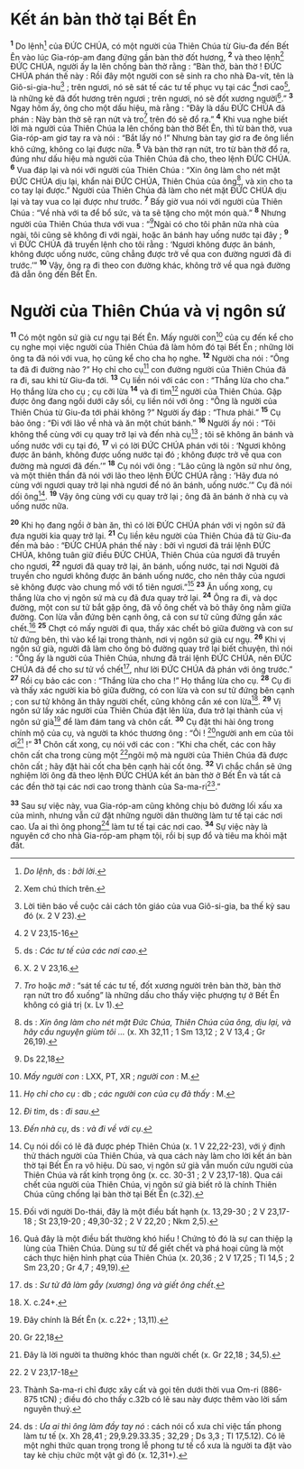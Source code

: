 # Kết án bàn thờ tại Bết Ên
<sup><b>1</b></sup> Do lệnh[^1] của ĐỨC CHÚA, có một người của Thiên Chúa từ Giu-đa đến Bết Ên vào lúc Gia-róp-am đang đứng gần bàn thờ đốt hương, <sup><b>2</b></sup> và theo lệnh[^2] ĐỨC CHÚA, người ấy la lên chống bàn thờ rằng : “Bàn thờ, bàn thờ ! ĐỨC CHÚA phán thế này : Rồi đây một người con sẽ sinh ra cho nhà Đa-vít, tên là Giô-si-gia-hu[^3] ; trên ngươi, nó sẽ sát tế các tư tế phục vụ tại các [^1*]nơi cao[^4], là những kẻ đã đốt hương trên ngươi ; trên ngươi, nó sẽ đốt xương người[^5].” <sup><b>3</b></sup> Ngay hôm ấy, ông cho một dấu hiệu, mà rằng : “Đây là dấu ĐỨC CHÚA đã phán : Này bàn thờ sẽ rạn nứt và tro[^6] trên đó sẽ đổ ra.” <sup><b>4</b></sup> Khi vua nghe biết lời mà người của Thiên Chúa la lên chống bàn thờ Bết Ên, thì từ bàn thờ, vua Gia-róp-am giơ tay ra và nói : “Bắt lấy nó !” Nhưng bàn tay giơ ra đe ông liền khô cứng, không co lại được nữa. <sup><b>5</b></sup> Và bàn thờ rạn nứt, tro từ bàn thờ đổ ra, đúng như dấu hiệu mà người của Thiên Chúa đã cho, theo lệnh ĐỨC CHÚA. <sup><b>6</b></sup> Vua đáp lại và nói với người của Thiên Chúa : “Xin ông làm cho nét mặt ĐỨC CHÚA dịu lại, khẩn nài ĐỨC CHÚA, Thiên Chúa của ông[^7], và xin cho ta co tay lại được.” Người của Thiên Chúa đã làm cho nét mặt ĐỨC CHÚA dịu lại và tay vua co lại được như trước. <sup><b>7</b></sup> Bấy giờ vua nói với người của Thiên Chúa : “Về nhà với ta để bổ sức, và ta sẽ tặng cho một món quà.” <sup><b>8</b></sup> Nhưng người của Thiên Chúa thưa với vua : “[^2*]Ngài có cho tôi phân nửa nhà của ngài, tôi cũng sẽ không đi với ngài, hoặc ăn bánh hay uống nước tại đây ; <sup><b>9</b></sup> vì ĐỨC CHÚA đã truyền lệnh cho tôi rằng : ‘Ngươi không được ăn bánh, không được uống nước, cũng chẳng được trở về qua con đường ngươi đã đi trước.’” <sup><b>10</b></sup> Vậy, ông ra đi theo con đường khác, không trở về qua ngả đường đã dẫn ông đến Bết Ên.

# Người của Thiên Chúa và vị ngôn sứ
<sup><b>11</b></sup> Có một ngôn sứ già cư ngụ tại Bết Ên. Mấy người con[^8] của cụ đến kể cho cụ nghe mọi việc người của Thiên Chúa đã làm hôm đó tại Bết Ên ; những lời ông ta đã nói với vua, họ cũng kể cho cha họ nghe. <sup><b>12</b></sup> Người cha nói : “Ông ta đã đi đường nào ?” Họ chỉ cho cụ[^9] con đường người của Thiên Chúa đã ra đi, sau khi từ Giu-đa tới. <sup><b>13</b></sup> Cụ liền nói với các con : “Thắng lừa cho cha.” Họ thắng lừa cho cụ ; cụ cỡi lừa <sup><b>14</b></sup> và đi tìm[^10] người của Thiên Chúa. Gặp được ông đang ngồi dưới cây sồi, cụ liền nói với ông : “Ông là người của Thiên Chúa từ Giu-đa tới phải không ?” Người ấy đáp : “Thưa phải.” <sup><b>15</b></sup> Cụ bảo ông : “Đi với lão về nhà và ăn một chút bánh.” <sup><b>16</b></sup> Người ấy nói : “Tôi không thể cùng với cụ quay trở lại và đến nhà cụ[^11] ; tôi sẽ không ăn bánh và uống nước với cụ tại đó, <sup><b>17</b></sup> vì có lời ĐỨC CHÚA phán với tôi : ‘Ngươi không được ăn bánh, không được uống nước tại đó ; không được trở về qua con đường mà ngươi đã đến.’” <sup><b>18</b></sup> Cụ nói với ông : “Lão cũng là ngôn sứ như ông, và một thiên thần đã nói với lão theo lệnh ĐỨC CHÚA rằng : ‘Hãy đưa nó cùng với ngươi quay trở lại nhà ngươi để nó ăn bánh, uống nước.’” Cụ đã nói dối ông[^12]. <sup><b>19</b></sup> Vậy ông cùng với cụ quay trở lại ; ông đã ăn bánh ở nhà cụ và uống nước nữa.

<sup><b>20</b></sup> Khi họ đang ngồi ở bàn ăn, thì có lời ĐỨC CHÚA phán với vị ngôn sứ đã đưa người kia quay trở lại. <sup><b>21</b></sup> Cụ liền kêu người của Thiên Chúa đã từ Giu-đa đến mà bảo : “ĐỨC CHÚA phán thế này : bởi vì ngươi đã trái lệnh ĐỨC CHÚA, không tuân giữ điều ĐỨC CHÚA, Thiên Chúa của ngươi đã truyền cho ngươi, <sup><b>22</b></sup> ngươi đã quay trở lại, ăn bánh, uống nước, tại nơi Người đã truyền cho ngươi không được ăn bánh uống nước, cho nên thây của ngươi sẽ không được vào chung mồ với tổ tiên ngươi.”[^13] <sup><b>23</b></sup> Ăn uống xong, cụ thắng lừa cho vị ngôn sứ mà cụ đã đưa quay trở lại. <sup><b>24</b></sup> Ông ra đi, và dọc đường, một con sư tử bắt gặp ông, đã vồ ông chết và bỏ thây ông nằm giữa đường. Con lừa vẫn đứng bên cạnh ông, cả con sư tử cũng đứng gần xác chết.[^14] <sup><b>25</b></sup> Chợt có mấy người đi qua, thấy xác chết bỏ giữa đường và con sư tử đứng bên, thì vào kể lại trong thành, nơi vị ngôn sứ già cư ngụ. <sup><b>26</b></sup> Khi vị ngôn sứ già, người đã làm cho ông bỏ đường quay trở lại biết chuyện, thì nói : “Ông ấy là người của Thiên Chúa, nhưng đã trái lệnh ĐỨC CHÚA, nên ĐỨC CHÚA đã để cho sư tử vồ chết[^15], như lời ĐỨC CHÚA đã phán với ông trước.” <sup><b>27</b></sup> Rồi cụ bảo các con : “Thắng lừa cho cha !” Họ thắng lừa cho cụ. <sup><b>28</b></sup> Cụ đi và thấy xác người kia bỏ giữa đường, có con lừa và con sư tử đứng bên cạnh ; con sư tử không ăn thây người chết, cũng không cắn xé con lừa[^16]. <sup><b>29</b></sup> Vị ngôn sứ lấy xác người của Thiên Chúa đặt lên lừa, đưa trở lại thành của vị ngôn sứ già[^17] để làm đám tang và chôn cất. <sup><b>30</b></sup> Cụ đặt thi hài ông trong chính mộ của cụ, và người ta khóc thương ông : “Ôi ! [^3*]người anh em của tôi ơi[^18] !” <sup><b>31</b></sup> Chôn cất xong, cụ nói với các con : “Khi cha chết, các con hãy chôn cất cha trong cùng một [^4*]ngôi mộ mà người của Thiên Chúa đã được chôn cất ; hãy đặt hài cốt cha bên cạnh hài cốt ông. <sup><b>32</b></sup> Vì chắc chắn sẽ ứng nghiệm lời ông đã theo lệnh ĐỨC CHÚA kết án bàn thờ ở Bết Ên và tất cả các đền thờ tại các nơi cao trong thành của Sa-ma-ri[^19].”

<sup><b>33</b></sup> Sau sự việc này, vua Gia-róp-am cũng không chịu bỏ đường lối xấu xa của mình, nhưng vẫn cứ đặt những người dân thường làm tư tế tại các nơi cao. Ưa ai thì ông phong[^20] làm tư tế tại các nơi cao. <sup><b>34</b></sup> Sự việc này là nguyên cớ cho nhà Gia-róp-am phạm tội, rồi bị sụp đổ và tiêu ma khỏi mặt đất.

[^1]: <i>Do lệnh</i>, ds : <i>bởi lời</i>.
[^2]: Xem chú thích trên.
[^3]: Lời tiên báo về cuộc cải cách tôn giáo của vua Giô-si-gia, ba thế kỷ sau đó (x. 2 V 23).
[^4]: ds : <i>Các tư tế của các nơi cao</i>.
[^5]: X. 2 V 23,16.
[^6]: <i>Tro</i> hoặc <i>mỡ</i> : “sát tế các tư tế, đốt xương người trên bàn thờ, bàn thờ rạn nứt tro đổ xuống” là những dấu cho thấy việc phượng tự ở Bết Ên không có giá trị (x. Lv 1).
[^7]: ds : <i>Xin ông làm cho nét mặt Đức Chúa, Thiên Chúa của ông, dịu lại, và hãy cầu nguyện giùm tôi ...</i> (x. Xh 32,11 ; 1 Sm 13,12 ; 2 V 13,4 ; Gr 26,19).
[^8]: <i>Mấy người con</i> : LXX, PT, XR ; <i>người con</i> : M.
[^9]: <i>Họ chỉ cho cụ</i> : db ; <i>các người con của cụ đã thấy</i> : M.
[^10]: <i>Đi tìm</i>, ds : <i>đi sau</i>.
[^11]: <i>Đến nhà cụ</i>, ds : <i>và đi về với cụ</i>.
[^12]: Cụ nói dối có lẽ đã được phép Thiên Chúa (x. 1 V 22,22-23), với ý định thử thách người của Thiên Chúa, và qua cách này làm cho lời kết án bàn thờ tại Bết Ên ra vô hiệu. Dù sao, vị ngôn sứ già vẫn muốn cứu người của Thiên Chúa và rất kính trọng ông (x. cc. 30-31 ; 2 V 23,17-18). Qua cái chết của người của Thiên Chúa, vị ngôn sứ già biết rõ là chính Thiên Chúa cũng chống lại bàn thờ tại Bết Ên (c.32).
[^13]: Đối với người Do-thái, đây là một điều bất hạnh (x. 13,29-30 ; 2 V 23,17-18 ; St 23,19-20 ; 49,30-32 ; 2 V 22,20 ; Nkm 2,5).
[^14]: Quả đây là một điều bất thường khó hiểu ! Chứng tỏ đó là sự can thiệp lạ lùng của Thiên Chúa. Dùng sư tử để giết chết và phá hoại cũng là một cách thực hiện hình phạt của Thiên Chúa (x. 20,36 ; 2 V 17,25 ; Tl 14,5 ; 2 Sm 23,20 ; Gr 4,7 ; 49,19).
[^15]: ds : <i>Sư tử đã làm gẫy (xương) ông và giết ông chết</i>.
[^16]: X. c.24+.
[^17]: Đây chính là Bết Ên (x. c.22+ ; 13,11).
[^18]: Đây là lời người ta thường khóc than người chết (x. Gr 22,18 ; 34,5).
[^19]: Thành Sa-ma-ri chỉ được xây cất và gọi tên dưới thời vua Om-ri (886-875 tCN) ; điều đó cho thấy c.32b có lẽ sau này được thêm vào lời sấm nguyên thuỷ.
[^20]: ds : <i>Ưa ai thì ông làm đầy tay nó</i> : cách nói cổ xưa chỉ việc tấn phong làm tư tế (x. Xh 28,41 ; 29,9.29.33.35 ; 32,29 ; Ds 3,3 ; Tl 17,5.12). Có lẽ một nghi thức quan trọng trong lễ phong tư tế cổ xưa là người ta đặt vào tay kẻ chịu chức một vật gì đó (x. 12,31+).
[^1*]: 2 V 23,15-16
[^2*]: Ds 22,18
[^3*]: Gr 22,18
[^4*]: 2 V 23,17-18
